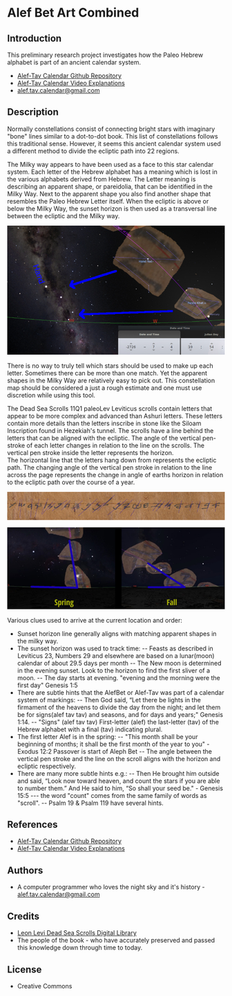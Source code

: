 # Alef Bet Art Combined

## Introduction

This preliminary research project investigates how the
Paleo Hebrew alphabet is part of an ancient calendar system.

- [Alef-Tav Calendar Github Repository](https://github.com/alef-tav-calendar/alef-tav-calendar/)
- [Alef-Tav Calendar Video Explanations](https://www.youtube.com/playlist?list=PLbRaSh0207d5oxxRnekgN2GdKQNFtZT2z)
- alef.tav.calendar@gmail.com

## Description

Normally constellations consist of connecting bright stars with imaginary
"bone" lines similar to a dot-to-dot book.  This list of constellations
follows this traditional sense.  However, it seems this ancient calendar
system used a different method to divide the ecliptic path into 22 regions.

The Milky way appears to have been used as a face to this star calendar system.
Each letter of the Hebrew alphabet has a meaning which is lost in the various
alphabets derived from Hebrew. The Letter meaning is describing an apparent shape,
or pareidolia, that can be identified in the Milky Way.  Next to the apparent
shape you also find another shape that resembles the Paleo Hebrew Letter itself.
When the ecliptic is above or below the Milky Way, the sunset horizon is then used
as a transversal line between the ecliptic and the Milky way.

![](illustrations/matching_apparent_shapes.jpg)

There is no way to truly tell which stars should be used to make up each
letter.  Sometimes there can be more than one match.  Yet the apparent 
shapes in the Milky Way are relatively easy to pick out. This constellation
map should be considered a just a rough estimate and one must use discretion
while using this tool.

The Dead Sea Scrolls 11Q1 paleoLev Leviticus scrolls contain letters 
that appear to be more complex and advanced than Ashuri letters. These
letters contain more details than the letters inscribe in stone like
the Siloam Inscription found in Hezekiah's tunnel.  The scrolls have a line behind
the letters that can be aligned with the ecliptic.  The angle of the vertical
pen-stroke of each letter changes in relation to the line on the scrolls.
The vertical pen stroke inside the letter represents the horizon.  
The horizontal line that the letters hang down from represents
the ecliptic path.  The changing angle of the vertical pen stroke in relation to the 
line across the page represents the change in angle of earths horizon
in relation to the ecliptic path over the course of a year.

![](illustrations/alphabet_angles.jpg)

![](illustrations/align_letters_on_ecliptic.jpg)
 
Various clues used to arrive at the current location and order:
- Sunset horizon line generally aligns with matching apparent shapes in the milky way.
- The sunset horizon was used to track time:
-- Feasts as described in Leviticus 23, Numbers 29 and elsewhere are based on a lunar(moon) calendar of about 29.5 days per month
-- The New moon is determined in the evening sunset.  Look to the horizon to find the first sliver of a moon.
-- The day starts at evening.  "evening and the morning were the first day" Genesis 1:5
- There are subtle hints that the AlefBet or Alef-Tav was part of a calendar system of markings:
-- Then God said, “Let there be lights in the firmament of the heavens to divide the day from the night; and let them be for signs(alef tav tav) and seasons, and for days and years;" Genesis 1:14.
-- "Signs" (alef tav tav)  First-letter (alef) the last-letter (tav) of the Hebrew alphabet with a final (tav) indicating plural.
- The first letter Alef is in the spring:
-- "This month shall be your beginning of months; it shall be the first month of the year to you" - Exodus 12:2  Passover is start of Aleph Bet
-- The angle between the vertical pen stroke and the line on the scroll aligns with the horizon and ecliptic respectively.
- There are many more subtle hints e.g.:
-- Then He brought him outside and said, “Look now toward heaven,
 and count the stars if you are able to number them.”
 And He said to him, “So shall your seed be." - Genesis 15:5
--- the word "count" comes from the same family of words as "scroll".
-- Psalm 19 & Psalm 119 have several hints.

## References

- [Alef-Tav Calendar Github Repository](https://github.com/alef-tav-calendar/alef-tav-calendar/)
- [Alef-Tav Calendar Video Explanations](https://www.youtube.com/playlist?list=PLbRaSh0207d5oxxRnekgN2GdKQNFtZT2z)

## Authors

- A computer programmer who loves the night sky and it's history - alef.tav.calendar@gmail.com

## Credits

- [Leon Levi Dead Sea Scrolls Digital Library](https://www.deadseascrolls.org.il/)
- The people of the book - who have accurately preserved and passed this knowledge down through time to today.
 
## License

- Creative Commons

